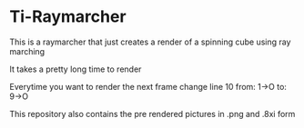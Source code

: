 # Ti-Raymarcher
This is a raymarcher that just creates a render of a spinning cube using ray marching

It takes a pretty long time to render

Everytime you want to render the next frame change line 10 from:
1→O
to:
9→O

This repository also contains the pre rendered pictures in .png and .8xi form
